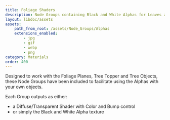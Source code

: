 ```yaml
---
title: Foliage Shaders
description: Node Groups containing Black and White Alphas for Leaves and Trees.
layout: libdoc/assets
assets:
    path_from_root: /assets/Node_Groups/Alphas
    extensions_enabled:
        - jpg
        - gif
        - webp
        - png
category: Materials
order: 400
---
```

Designed to work with the Foliage Planes, Tree Topper and Tree Objects, these Node Groups have been included to facilitate using the Alphas with your own objects.

Each Group outputs as either:
- a Diffuse/Transparent Shader with Color and Bump control
- or simply the Black and White Alpha texture
